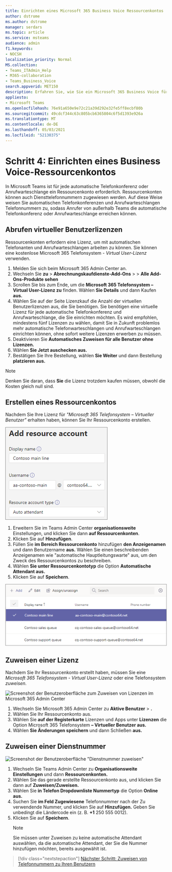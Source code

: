 ```yaml
---
title: Einrichten eines Microsoft 365 Business Voice Ressourcenkontos
author: dstrome
ms.author: dstrome
manager: serdars
ms.topic: article
ms.service: msteams
audience: admin
f1.keywords:
- NOCSH
localization_priority: Normal
MS.collection:
- Teams_ITAdmin_Help
- M365-collaboration
- Teams_Business_Voice
search.appverid: MET150
description: Erfahren Sie, wie Sie ein Microsoft 365 Business Voice für die Verwendung mit automatischen Attendanten einrichten.
appliesto:
- Microsoft Teams
ms.openlocfilehash: 76e91a650e9e72c21a39d292e32fe5ff8ecbf80b
ms.sourcegitcommit: 49cdcf344c63c805bcb6365804c6f5d1393e926a
ms.translationtype: MT
ms.contentlocale: de-DE
ms.lasthandoff: 05/03/2021
ms.locfileid: "52130375"
---
```

# <a name="step-4-set-up-a-business-voice-resource-account"></a>Schritt 4: Einrichten eines Business Voice-Ressourcenkontos

In Microsoft Teams ist für jede automatische Telefonkonferenz oder Anrufwarteschlange ein Ressourcenkonto erforderlich. Ressourcenkonten können auch Diensttelefonnummern zugewiesen werden. Auf diese Weise weisen Sie automatischen Telefonkonferenzen und Anrufwarteschlangen Telefonnummern zu, sodass Anrufer von außerhalb Teams die automatische Telefonkonferenz oder Anrufwarteschlange erreichen können.

## <a name="obtain-virtual-user-licenses"></a>Abrufen virtueller Benutzerlizenzen

Ressourcenkonten erfordern eine Lizenz, um mit automatischen Telefonanten und Anrufwarteschlangen arbeiten zu können. Sie können eine kostenlose Microsoft 365 Telefonsystem *- Virtual User-Lizenz* verwenden.

1. Melden Sie sich beim Microsoft 365 Admin Center an.
2. Wechseln Sie **zu**  >  **Abrechnungskaufdienste-Add-Ons**  >    >  **Alle Add-Ons-Produkte sehen**
3. Scrollen Sie bis zum Ende, um die **Microsoft 365 Telefonsystem – Virtual User-Lizenz zu** finden. Wählen **Sie Details** und dann Kaufen **aus.**
4. Wählen Sie auf der Seite Lizenzkauf die Anzahl der virtuellen Benutzerlizenzen aus, die Sie benötigen. Sie benötigen eine virtuelle Lizenz für jede automatische Telefonkonferenz und Anrufwarteschlange, die Sie einrichten möchten. Es wird empfohlen, mindestens fünf Lizenzen zu wählen, damit Sie in Zukunft problemlos mehr automatische Telefonwarteschlangen und Anrufwarteschlangen einrichten können, ohne sofort weitere Lizenzen erwerben zu müssen.
5. Deaktivieren Sie **Automatisches Zuweisen für alle Benutzer ohne Lizenzen.**
6. Wählen **Sie Jetzt auschecken aus.**
7. Bestätigen Sie Ihre Bestellung, wählen **Sie Weiter** und dann Bestellung **platzieren aus.**

> [!NOTE]
> Denken Sie daran, dass  **Sie** die Lizenz trotzdem kaufen müssen, obwohl die Kosten gleich null sind.

## <a name="create-a-resource-account"></a>Erstellen eines Ressourcenkontos

Nachdem Sie Ihre Lizenz für *"Microsoft 365 Telefonsystem – Virtueller Benutzer"* erhalten haben, können Sie Ihr Ressourcenkonto erstellen.

![Screenshot der Benutzeroberfläche des Ressourcenkontos hinzufügen](../media/resource-account-add.png)

1. Erweitern Sie im Teams Admin Center **organisationsweite** Einstellungen, und klicken Sie dann **auf Ressourcenkonten**.
2. Klicken Sie auf **Hinzufügen**.
3. Füllen Sie **im Bereich Ressourcenkonto** hinzufügen **den Anzeigenamen** und dann Benutzername **aus.** Wählen Sie einen beschreibenden Anzeigenamen wie "automatische Hauptleitungswarte" aus, um den Zweck des Ressourcenkontos zu beschreiben.
4. Wählen **Sie unter Ressourcenkontotyp** die Option **Automatische Attendant aus.**
5. Klicken Sie auf **Speichern**.

![Screenshot einer Liste von Ressourcenkonten](../media/resource-accounts-page.png)

## <a name="assign-a-license"></a>Zuweisen einer Lizenz

Nachdem Sie Ihr Ressourcenkonto erstellt haben, müssen Sie eine *Microsoft 365 Telefonsystem - Virtual User-Lizenz* oder eine Telefonsystem *zuweisen.*

![Screenshot der Benutzeroberfläche zum Zuweisen von Lizenzen im Microsoft 365 Admin Center](../media/resource-account-assign-virtual-user-license.png)

1. Wechseln Sie Microsoft 365 Admin Center zu **Aktive Benutzer**  >  **.**
2. Wählen Sie Ihr Ressourcenkonto aus.
1. Wählen Sie **auf der Registerkarte** Lizenzen und Apps unter **Lizenzen** die Option Microsoft 365 Telefonsystem **– Virtueller Benutzer aus.**
1. Wählen **Sie Änderungen speichern** und dann Schließen **aus.**

## <a name="assign-a-service-number"></a>Zuweisen einer Dienstnummer

![Screenshot der Benutzeroberfläche "Dienstnummer zuweisen"](../media/resource-account-assign-phone-number.png)

1. Wechseln Sie Teams Admin Center zu **Organisationsweite Einstellungen** und dann **Ressourcenkonten.** 
1. Wählen Sie das gerade erstellte Ressourcenkonto aus, und klicken Sie dann auf **Zuweisen/Zuweisen.**
1. Wählen Sie **in Telefon Dropdownliste Nummertyp** die Option **Online aus.**
1. Suchen Sie **im Feld Zugewiesene** Telefonnummer nach der Zu verwendende Nummer, und klicken Sie auf **Hinzufügen.** Geben Sie unbedingt die Ländercode ein (z. B. **+1** 250 555 0012).
1. Klicken Sie auf **Speichern**.
    > [!NOTE]
    > Sie müssen unter Zuweisen zu keine  automatische Attendant auswählen, da die automatische Attendant, der Sie die Nummer hinzufügen möchten, bereits ausgewählt ist.

> [!div class="nextstepaction"]
> [Nächster Schritt: Zuweisen von Telefonnummern zu Ihren Benutzern](set-up-assign-numbers.md)
